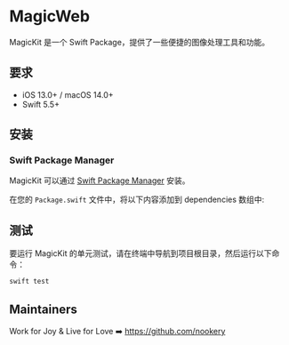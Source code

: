 # MagicWeb

MagicKit 是一个 Swift Package，提供了一些便捷的图像处理工具和功能。

## 要求

- iOS 13.0+ / macOS 14.0+
- Swift 5.5+

## 安装

### Swift Package Manager

MagicKit 可以通过 [Swift Package Manager](https://swift.org/package-manager/) 安装。

在您的 `Package.swift` 文件中，将以下内容添加到 dependencies 数组中:

## 测试

要运行 MagicKit 的单元测试，请在终端中导航到项目根目录，然后运行以下命令：

```bash
swift test
```

## Maintainers

Work for Joy & Live for Love ➡️ <https://github.com/nookery>
